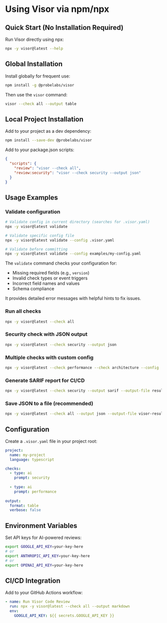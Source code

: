 # Using Visor via npm/npx

## Quick Start (No Installation Required)

Run Visor directly using npx:

```bash
npx -y visor@latest --help
```

## Global Installation

Install globally for frequent use:

```bash
npm install -g @probelabs/visor
```

Then use the `visor` command:

```bash
visor --check all --output table
```

## Local Project Installation

Add to your project as a dev dependency:

```bash
npm install --save-dev @probelabs/visor
```

Add to your package.json scripts:

```json
{
  "scripts": {
    "review": "visor --check all",
    "review:security": "visor --check security --output json"
  }
}
```

## Usage Examples

### Validate configuration
```bash
# Validate config in current directory (searches for .visor.yaml)
npx -y visor@latest validate

# Validate specific config file
npx -y visor@latest validate --config .visor.yaml

# Validate before committing
npx -y visor@latest validate --config examples/my-config.yaml
```

The `validate` command checks your configuration for:
- Missing required fields (e.g., `version`)
- Invalid check types or event triggers
- Incorrect field names and values
- Schema compliance

It provides detailed error messages with helpful hints to fix issues.

### Run all checks
```bash
npx -y visor@latest --check all
```

### Security check with JSON output
```bash
npx -y visor@latest --check security --output json
```

### Multiple checks with custom config
```bash
npx -y visor@latest --check performance --check architecture --config .visor.yaml
```

### Generate SARIF report for CI/CD
```bash
npx -y visor@latest --check security --output sarif --output-file results.sarif
```

### Save JSON to a file (recommended)
```bash
npx -y visor@latest --check all --output json --output-file visor-results.json
```

## Configuration

Create a `.visor.yaml` file in your project root:

```yaml
project:
  name: my-project
  language: typescript

checks:
  - type: ai
    prompt: security
    
  - type: ai
    prompt: performance
    
output:
  format: table
  verbose: false
```

## Environment Variables

Set API keys for AI-powered reviews:

```bash
export GOOGLE_API_KEY=your-key-here
# or
export ANTHROPIC_API_KEY=your-key-here
# or
export OPENAI_API_KEY=your-key-here
```

## CI/CD Integration

Add to your GitHub Actions workflow:

```yaml
- name: Run Visor Code Review
  run: npx -y visor@latest --check all --output markdown
  env:
    GOOGLE_API_KEY: ${{ secrets.GOOGLE_API_KEY }}
```
